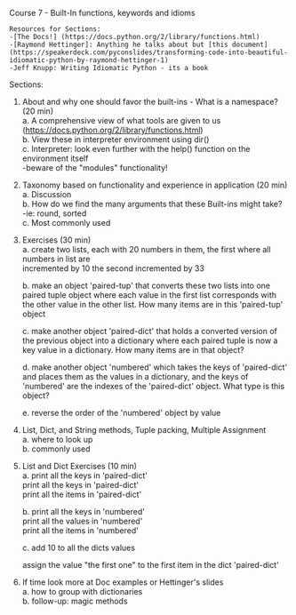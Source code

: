 Course 7 - Built-In functions, keywords and idioms    
    
    Resources for Sections:     
    -[The Docs!] (https://docs.python.org/2/library/functions.html)    
    -[Raymond Hettinger]: Anything he talks about but [this document](https://speakerdeck.com/pyconslides/transforming-code-into-beautiful-idiomatic-python-by-raymond-hettinger-1)    
    -Jeff Knupp: Writing Idiomatic Python - its a book    
    
    
    
Sections:    
    
1. About and why one should favor the built-ins - What is a namespace? (20 min)    
    a. A comprehensive view of what tools are given to us (https://docs.python.org/2/library/functions.html)    
    b. View these in interpreter environment using dir()    
    c. Interpreter: look even further with the help() function on the environment itself    
        -beware of the "modules" functionality!    
    
2. Taxonomy based on functionality and experience in application (20 min)    
    a. Discussion    
    b. How do we find the many arguments that these Built-ins might take?    
        -ie: round, sorted    
    c. Most commonly used    
    
3. Exercises (30 min)    
    a. create two lists, each with 20 numbers in them, the first where all numbers in list are     
    incremented by 10 the second incremented by 33    
    
    b. make an object 'paired-tup' that converts these two lists into one paired tuple object where each value in the first list corresponds with the other value in the other list. How many items are in this 'paired-tup' object    
    
    c. make another object 'paired-dict' that holds a converted version of the previous object into a dictionary where each paired tuple is now a key value in a dictionary. How many items are in that object?    
    
    d. make another object 'numbered' which takes the keys of 'paired-dict' and places them as the values in a dictionary, and the keys of 'numbered' are the indexes of the 'paired-dict' object. What type is this object?     
    
    e. reverse the order of the 'numbered' object by value    
    
4. List, Dict, and String methods, Tuple packing, Multiple Assignment    
    a. where to look up    
    b. commonly used    
    
5. List and Dict Exercises (10 min)    
    a. print all the keys in 'paired-dict'    
       print all the keys in 'paired-dict'    
       print all the items in 'paired-dict'    
    
    b. print all the keys in 'numbered'     
       print all the values in 'numbered'     
       print all the items in 'numbered'    
    
    c. add 10 to all the dicts values    
    
    assign the value "the first one" to the first item in the dict 'paired-dict'    
    
6. If time look more at Doc examples or Hettinger's slides    
    a. how to group with dictionaries    
    b. follow-up: magic methods    
    
    
